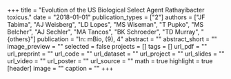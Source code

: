 +++
title = "Evolution of the US Biological Select Agent Rathayibacter toxicus."
date = "2018-01-01"
publication_types = ["2"]
authors = ["JF Tabima", "AJ Weisberg", "LD Lopes", "MS Wiseman", "T Pupko", "MS Belcher", "AJ Sechler", "MA Tancos", "BK Schroeder", "TD Murray", "{others}"]
publication = "In: mBio, (9), 4"
abstract = ""
abstract_short = ""
image_preview = ""
selected = false
projects = []
tags = []
url_pdf = ""
url_preprint = ""
url_code = ""
url_dataset = ""
url_project = ""
url_slides = ""
url_video = ""
url_poster = ""
url_source = ""
math = true
highlight = true
[header]
image = ""
caption = ""
+++
